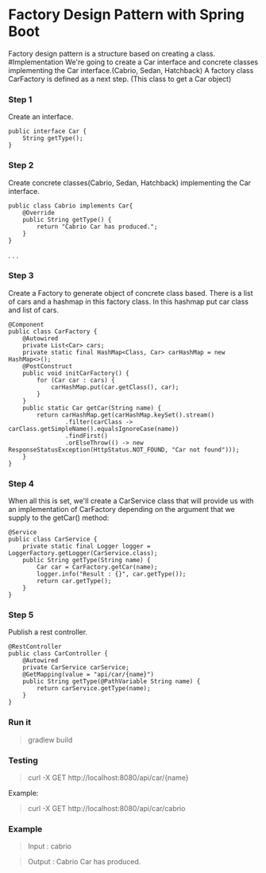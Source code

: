 # Factory Design Pattern with Spring Boot
Factory design pattern is a structure based on creating a class. 
#Implementation
We're going to create a Car interface and concrete classes implementing the Car interface.(Cabrio, Sedan, Hatchback)
A factory class CarFactory is defined as a next step. (This class to get a Car object)

### Step 1
Create an interface.
```
public interface Car {
    String getType();
}
```
### Step 2
Create concrete classes(Cabrio, Sedan, Hatchback) implementing the Car interface.

```@Component
public class Cabrio implements Car{
    @Override
    public String getType() {
        return "Cabrio Car has produced.";
    }
}
```
.
.
.

### Step 3
Create a Factory to generate object of concrete class based. There is a list of cars and a hashmap in this factory class.
In this hashmap put car class and list of cars.

```
@Component
public class CarFactory {
    @Autowired
    private List<Car> cars;
    private static final HashMap<Class, Car> carHashMap = new HashMap<>();
    @PostConstruct
    public void initCarFactory() {
        for (Car car : cars) {
            carHashMap.put(car.getClass(), car);
        }
    }
    public static Car getCar(String name) {
        return carHashMap.get(carHashMap.keySet().stream()
                .filter(carClass -> carClass.getSimpleName().equalsIgnoreCase(name))
                .findFirst()
                .orElseThrow(() -> new ResponseStatusException(HttpStatus.NOT_FOUND, "Car not found")));
    }
}
```
### Step 4
When all this is set, we'll create a CarService class that will provide us with an implementation of CarFactory depending on the argument that we supply to the getCar() method:

```
@Service
public class CarService {
    private static final Logger logger = LoggerFactory.getLogger(CarService.class);
    public String getType(String name) {
        Car car = CarFactory.getCar(name);
        logger.info("Result : {}", car.getType());
        return car.getType();
    }
}
```
### Step 5
Publish a rest controller. 

```
@RestController
public class CarController {
    @Autowired
    private CarService carService;
    @GetMapping(value = "api/car/{name}")
    public String getType(@PathVariable String name) {
        return carService.getType(name);
    }
}
```
### Run it
>gradlew build

### Testing
> curl -X GET http://localhost:8080/api/car/{name} 

Example: 
>curl -X GET http://localhost:8080/api/car/cabrio

### Example
 > Input : cabrio
 
 > Output : Cabrio Car has produced.





